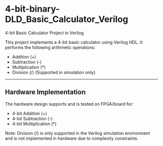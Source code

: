 # 4-bit-binary-DLD_Basic_Calculator_Verilog
4-bit Basic Calculator Project in Verilog

This project implements a 4-bit basic calculator using Verilog HDL. It performs the following arithmetic operations:

- Addition (+)
- Subtraction (-)
- Multiplication (*)
- Division (/) (Supported in simulation only)

---

## Hardware Implementation

The hardware design supports and is tested on FPGA/board for:

- 4-bit Addition (+)
- 4-bit Subtraction (-)
- 4-bit Multiplication (*)

Note: Division (/) is only supported in the Verilog simulation environment and is not implemented in hardware due to complexity constraints.

